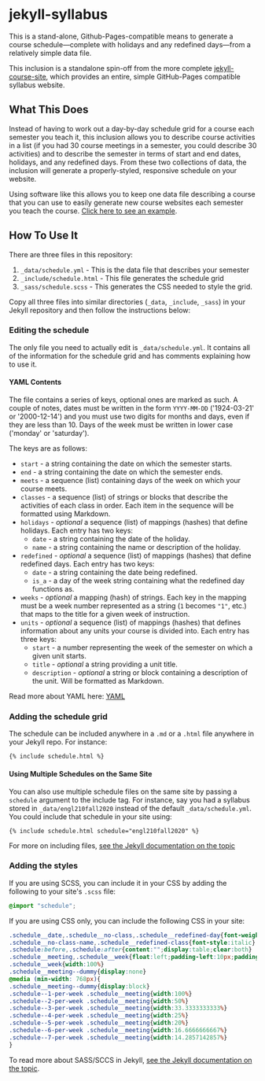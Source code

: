 # jekyll-syllabus

This is a stand-alone, Github-Pages-compatible means to generate a course schedule—complete with holidays and any redefined days—from a relatively simple data file.

This inclusion is a standalone spin-off from the more complete [jekyll-course-site](https://github.com/oncomouse/jekyll-course-site), which provides an entire, simple GitHub-Pages compatible syllabus website.

## What This Does

Instead of having to work out a day-by-day schedule grid for a course each semester you teach it, this inclusion allows you to describe course activities in a list (if you had 30 course meetings in a semester, you could describe 30 activities) and to describe the semester in terms of start and end dates, holidays, and any redefined days. From these two collections of data, the inclusion will generate a properly-styled, responsive schedule on your website.

Using software like this allows you to keep one data file describing a course that you can use to easily generate new course websites each semester you teach the course. [Click here to see an example](https://oncomouse.github.io/jekyll-syllabus/).

## How To Use It

There are three files in this repository:

1. `_data/schedule.yml` - This is the data file that describes your semester
1. `_include/schedule.html` - This file generates the schedule grid
1. `_sass/schedule.scss` - This generates the CSS needed to style the grid.

Copy all three files into similar directories (`_data`, `_include`, `_sass`) in your Jekyll repository and then follow the instructions below:

### Editing the schedule

The only file you need to actually edit is `_data/schedule.yml`. It contains all of the information for the schedule grid and has comments explaining how to use it.

#### YAML Contents

The file contains a series of keys, optional ones are marked as such. A couple of notes, dates must be written in the form `YYYY-MM-DD` ('1924-03-21' or '2000-12-14') and you must use two digits for months and days, even if they are less than 10. Days of the week must be written in lower case ('monday' or 'saturday').

The keys are as follows:

* `start` - a string containing the date on which the semester starts.
* `end` - a string containing the date on which the semester ends.
* `meets` - a sequence (list) containing days of the week on which your course meets.
* `classes` - a sequence (list) of strings or blocks that describe the activities of each class in order. Each item in the sequence will be formatted using Markdown.
* `holidays` - *optional* a sequence (list) of mappings (hashes) that define holidays. Each entry has two keys:
	* `date` - a string containing the date of the holiday.
	* `name` - a string containing the name or description of the holiday.
* `redefined` - *optional* a sequence (list) of mappings (hashes) that define redefined days. Each entry has two keys:
	* `date` - a string containing the date being redefined.
	* `is_a` - a day of the week string containing what the redefined day functions as.
* `weeks` - *optional* a mapping (hash) of strings. Each key in the mapping must be a week number represented as a string (`1` becomes `"1"`, etc.) that maps to the title for a given week of instruction.
* `units` - *optional* a sequence (list) of mappings (hashes) that defines information about any units your course is divided into. Each entry has three keys:
	* `start` - a number representing the week of the semester on which a given unit starts.
	* `title` - *optional* a string providing a unit title.
	* `description` - *optional* a string or block containing a description of the unit. Will be formatted as Markdown.

Read more about YAML here: [YAML](https://yaml.org/)

### Adding the schedule grid

The schedule can be included anywhere in a `.md` or a `.html` file anywhere in your Jekyll repo. For instance:

~~~liquid
{% include schedule.html %}
~~~

#### Using Multiple Schedules on the Same Site

You can also use multiple schedule files on the same site by passing a `schedule` argument to the include tag. For instance, say you had a syllabus stored in `_data/engl210fall2020` instead of the default `_data/schedule.yml`. You could include that schedule in your site using:

~~~liquid
{% include schedule.html schedule="engl210fall2020" %}
~~~

For more on including files, [see the Jekyll documentation on the topic](https://jekyllrb.com/docs/includes/)

### Adding the styles

If you are using SCSS, you can include it in your CSS by adding the following to your site's `.scss` file:
~~~scss
@import "schedule";
~~~

If you are using CSS only, you can include the following CSS in your site:

~~~css
.schedule__date,.schedule__no-class,.schedule__redefined-day{font-weight:700}
.schedule__no-class-name,.schedule__redefined-class{font-style:italic}
.schedule:before,.schedule:after{content:"";display:table;clear:both}
.schedule__meeting,.schedule__week{float:left;padding-left:10px;padding-right:10px}
.schedule__week{width:100%}
.schedule__meeting--dummy{display:none}
@media (min-width: 768px){
.schedule__meeting--dummy{display:block}
.schedule--1-per-week .schedule__meeting{width:100%}
.schedule--2-per-week .schedule__meeting{width:50%}
.schedule--3-per-week .schedule__meeting{width:33.3333333333%}
.schedule--4-per-week .schedule__meeting{width:25%}
.schedule--5-per-week .schedule__meeting{width:20%}
.schedule--6-per-week .schedule__meeting{width:16.6666666667%}
.schedule--7-per-week .schedule__meeting{width:14.2857142857%}
}
~~~

To read more about SASS/SCCS in Jekyll, [see the Jekyll documentation on the topic](https://jekyllrb.com/docs/assets/#sassscss).
